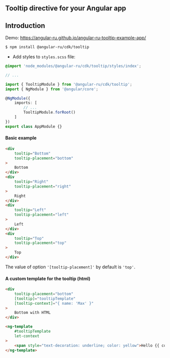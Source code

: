 ## Tooltip directive for your Angular app

## Introduction

Demo: https://angular-ru.github.io/angular-ru-tooltip-example-app/

```bash
$ npm install @angular-ru/cdk/tooltip
```

-   Add styles to `styles.scss` file:

```scss
@import 'node_modules/@angular-ru/cdk/tooltip/styles/index';

// ...
```

```typescript
import { TooltipModule } from '@angular-ru/cdk/tooltip';
import { NgModule } from '@angular/core';

@NgModule({
    imports: [
        // ...
        TooltipModule.forRoot()
    ]
})
export class AppModule {}
```

#### Basic example

```html
<div
    tooltip="Bottom"
    tooltip-placement="bottom"
>
    Bottom
</div>
<div
    tooltip="Right"
    tooltip-placement="right"
>
    Right
</div>
<div
    tooltip="Left"
    tooltip-placement="left"
>
    Left
</div>
<div
    tooltip="Top"
    tooltip-placement="top"
>
    Top
</div>
```

The value of option `'[tooltip-placement]'` by default is `'top'`.

#### A custom template for the tooltip (html)

```html
<div
    tooltip-placement="bottom"
    [tooltip]="tooltipTemplate"
    [tooltip-context]="{ name: 'Max' }"
>
    Bottom with HTML
</div>

<ng-template
    #tooltipTemplate
    let-context
>
    <span style="text-decoration: underline; color: yellow">Hello {{ context.name }}</span>
</ng-template>
```
